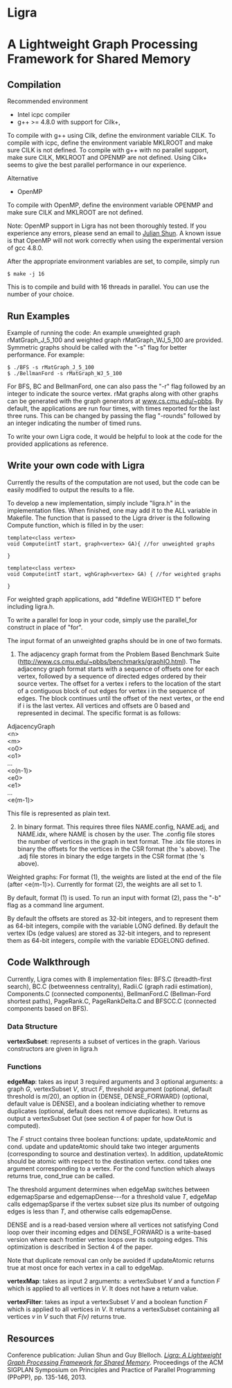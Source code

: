 Ligra
===========================
A Lightweight Graph Processing Framework for Shared Memory
======================

Compilation
--------

Recommended environment

* Intel icpc compiler
* g++ &gt;= 4.8.0 with support for Cilk+, 

To compile with g++ using Cilk, define the environment variable
CILK. To compile with icpc, define the environment variable MKLROOT
and make sure CILK is not defined. To compile with g++ with no
parallel support, make sure CILK, MKLROOT and OPENMP are not
defined. Using Cilk+ seems to give the best parallel performance in
our experience.
 

Alternative
* OpenMP

To compile with OpenMP, define the environment variable OPENMP and
make sure CILK and MKLROOT are not defined.

Note: OpenMP support in Ligra has not been thoroughly tested. If you
experience any errors, please send an email to [Julian
Shun](mailto:jshun@cs.cmu.edu). A known issue is that OpenMP will not
work correctly when using the experimental version of gcc 4.8.0.

After the appropriate environment variables are set, to compile,
simply run

```
$ make -j 16 
```

This is to compile and build with 16 threads in parallel. You can use the
number of your choice.

Run Examples
-------
Example of running the code: An example unweighted graph
rMatGraph_J_5_100 and weighted graph rMatGraph_WJ_5_100 are
provided. Symmetric graphs should be called with the "-s"
flag for better performance. For example:

```
$ ./BFS -s rMatGraph_J_5_100
$ ./BellmanFord -s rMatGraph_WJ_5_100
``` 

For BFS, BC and BellmanFord, one can also pass the "-r" flag followed
by an integer to indicate the source vertex.  rMat graphs along with
other graphs can be generated with the graph generators at
www.cs.cmu.edu/~pbbs. By default, the applications are run four times,
with times reported for the last three runs. This can be changed by
passing the flag "-rounds" followed by an integer indicating the
number of timed runs.

To write your own Ligra code, it would be helpful to look at the code
for the provided applications as reference.


Write your own code with Ligra
-------
Currently the results of the computation are not used, but the code
can be easily modified to output the results to a file.

To develop a new implementation, simply include "ligra.h" in the
implementation files. When finished, one may add it to the ALL
variable in Makefile. The function that is passed to the Ligra driver
is the following Compute function, which is filled in by the user:

```
template<class vertex>
void Compute(intT start, graph<vertex> GA){ //for unweighted graphs

}

template<class vertex>
void Compute(intT start, wghGraph<vertex> GA) { //for weighted graphs

}
```

For weighted graph applications, add "#define WEIGHTED 1" before
including ligra.h.

To write a parallel for loop in your code, simply use the parallel_for
construct in place of "for".

The input format of an unweighted graphs should be in one of two
formats.

1) The adjacency graph format from the Problem Based Benchmark Suite
 (http://www.cs.cmu.edu/~pbbs/benchmarks/graphIO.html). The adjacency
 graph format starts with a sequence of offsets one for each vertex,
 followed by a sequence of directed edges ordered by their source
 vertex. The offset for a vertex i refers to the location of the start
 of a contiguous block of out edges for vertex i in the sequence of
 edges. The block continues until the offset of the next vertex, or
 the end if i is the last vertex. All vertices and offsets are 0 based
 and represented in decimal. The specific format is as follows:

AdjacencyGraph  
&lt;n>  
&lt;m>  
&lt;o0>  
&lt;o1>  
...  
&lt;o(n-1)>  
&lt;e0>  
&lt;e1>  
...  
&lt;e(m-1)>  

This file is represented as plain text.

2) In binary format. This requires three files NAME.config, NAME.adj,
and NAME.idx, where NAME is chosen by the user. The .config file
stores the number of vertices in the graph in text format. The .idx
file stores in binary the offsets for the vertices in the CSR format
(the <o>'s above). The .adj file stores in binary the edge targets in
the CSR format (the <e>'s above).

Weighted graphs: For format (1), the weights are listed at the end of
the file (after &lt;e(m-1)>). Currently for format (2), the weights
are all set to 1.

By default, format (1) is used. To run an input with format (2), pass
the "-b" flag as a command line argument.

By default the offsets are stored as 32-bit integers, and to represent
them as 64-bit integers, compile with the variable LONG defined. By
default the vertex IDs (edge values) are stored as 32-bit integers,
and to represent them as 64-bit integers, compile with the variable
EDGELONG defined.


Code Walkthrough
---------
Currently, Ligra comes with 8 implementation files: BFS.C
(breadth-first search), BC.C (betweenness centrality), Radii.C (graph
radii estimation), Components.C (connected components), BellmanFord.C
(Bellman-Ford shortest paths), PageRank.C, PageRankDelta.C and
BFSCC.C (connected components based on BFS).


### Data Structure

**vertexSubset**: represents a subset of vertices in the
graph. Various constructors are given in ligra.h

### Functions

**edgeMap**: takes as input 3 required arguments and 3 optional arguments:
a graph *G*, vertexSubset *V*, struct *F*, threshold argument
(optional, default threshold is *m*/20), an option in {DENSE,
DENSE_FORWARD} (optional, default value is DENSE), and a boolean
indiciating whether to remove duplicates (optional, default does not
remove duplicates). It returns as output a vertexSubset Out
(see section 4 of paper for how Out is computed).

The *F* struct contains three boolean functions: update, updateAtomic
and cond.  update and updateAtomic should take two integer arguments
(corresponding to source and destination vertex). In addition,
updateAtomic should be atomic with respect to the destination
vertex. cond takes one argument corresponding to a vertex.  For the
cond function which always returns true, cond_true can be called.

The threshold argument determines when edgeMap switches between
edgemapSparse and edgemapDense---for a threshold value *T*, edgeMap
calls edgemapSparse if the vertex subset size plus its number of
outgoing edges is less than *T*, and otherwise calls edgemapDense.

DENSE and is a read-based version where all vertices not satisfying
Cond loop over their incoming edges and DENSE_FORWARD is a write-based
version where each frontier vertex loops over its outgoing edges. This
optimization is described in Section 4 of the paper.

Note that duplicate removal can only be avoided if updateAtomic
returns true at most once for each vertex in a call to edgeMap.

**vertexMap**: takes as input 2 arguments: a vertexSubset *V* and a
function *F* which is applied to all vertices in *V*. It does not have
a return value.

**vertexFilter**: takes as input a vertexSubset *V* and a boolean
function *F* which is applied to all vertices in *V*. It returns a
vertexSubset containing all vertices *v* in *V* such that *F(v)*
returns true.


Resources  
-------- 

Conference publication: Julian Shun and Guy Blelloch. [*Ligra: A
Lightweight Graph Processing Framework for Shared
Memory*](http://www.cs.cmu.edu/~jshun/ligra.pdf). Proceedings of the
ACM SIGPLAN Symposium on Principles and Practice of Parallel
Programming (PPoPP), pp. 135-146, 2013.

